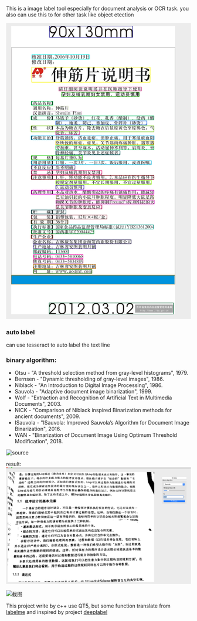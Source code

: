 This is a image label tool  especially for document analysis or OCR task. you also can use this to for other task like object etection

![tesseract](./doc/tessearct_auto_label.png)

### auto label 
   can use tesseract to auto label the text line 
   

### binary algorithm:

 - Otsu - "A threshold selection method from gray-level histograms", 1979.
 - Bernsen - "Dynamic thresholding of gray-level images", 1986.
 - Niblack - "An Introduction to Digital Image Processing", 1986.
 - Sauvola - "Adaptive document image binarization", 1999.
 - Wolf - "Extraction and Recognition of Artificial Text in Multimedia Documents", 2003.
 - NICK - "Comparison of Niblack inspired Binarization methods for ancient documents", 2009.
 - ISauvola - "ISauvola: Improved Sauvola’s Algorithm for Document Image Binarization", 2016.
 - WAN - "Binarization of Document Image Using Optimum Threshold Modification", 2018.

![source](./doc/images/binary_source_example.png)

result:
![result](./doc/images/binary_result_example.png)




![截图](./doc/images/labeltool.png)

This project write by c++ use QT5, but some function translate from [labelme](https://github.com/wkentaro/labelme)
and inspired by project [deeplabel](https://github.com/jveitchmichaelis/deeplabel)
